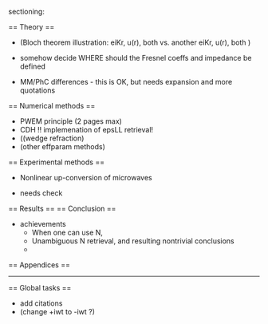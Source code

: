 sectioning:

== Theory ==
+ (Bloch theorem illustration: eiKr, u(r), both  vs. another   eiKr, u(r), both  )

- somehow decide WHERE should the Fresnel coeffs and impedance be defined

+ MM/PhC differences - this is OK, but needs expansion and more quotations

== Numerical methods ==
+ PWEM principle (2 pages max)
+ CDH	!! implemenation of epsLL retrieval!
+ ((wedge refraction)
+ (other effparam methods)

== Experimental methods ==
+ Nonlinear up-conversion of microwaves
* needs check

== Results ==
== Conclusion ==
+ achievements
	+ When one can use N, 
	+ Unambiguous N retrieval, and resulting nontrivial conclusions
	+ 
== Appendices ==

----
== Global tasks ==
* add citations
* (change +iwt to -iwt ?)
